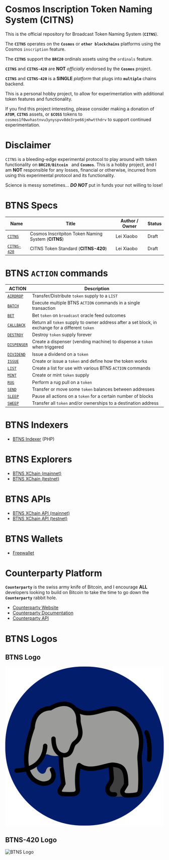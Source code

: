 # Cosmos Inscription Token Naming System (CITNS)

This is the official repository for Broadcast Token Naming System (**`CITNS`**). 

The **`CITNS`** operates on the **`Cosmos`** or **`other blockchains`** platforms using the Cosmos `inscription` feature. 

The **`CITNS`** support the **`BRC20`** ordinals assets using the `ordinals` feature. 

**`CITNS`** and **`CITNS-420`** are **NOT** _officially_ endorsed by the **`Cosmos`** project. 

**`CITNS`** and **`CITNS-420`** is a **SINGLE** _platform_ that plugs into **`multiple`** chains backend.


This is a personal hobby project, to allow for experimentation with additional token features and functionality.

If you find this project interesting, please consider making a donation of **`ATOM`**, **`CITNS`** assets, or **`$COSS`** tokens to `cosmos1f0wvhastnvu3ynyspvv8de3rpe66jmhwtthdrv` to support continued experimentation.


# Disclaimer 
`CITNS` is a bleeding-edge experimental protocol to play around with token functionality on **`BRC20/Bitcoin `** and **`Cosmos`**. This is a hobby project, and  I am **NOT** responsible for any losses, financial or otherwise, incurred from using this experimental protocol and its functionality. 

Science is messy sometimes... _**DO NOT**_ put in funds your not willing to lose!


# BTNS Specs

Name                          | Title                                     |  Author / Owner        | Status        |
----------------------------  | ----------------------------------------- | ---------------------- | ------------- |
[`CITNS`](./docs/CITNS.md)        | Cosmos Inscritpiton Token Naming System (**CITNS**) | Lei Xiaobo  | Draft      |
[`CITNS-420`](./docs/CITNS-420.md)| CITNS Token Standard (**CITNS-420**)        | Lei Xiaobo  | Draft         |


# BTNS `ACTION` commands

| ACTION                                     | Description                                                                                       | 
| ------------------------------------------ | ------------------------------------------------------------------------------------------------- |
| [`AIRDROP`](./docs/actions/AIRDROP.md)     | Transfer/Distribute `token` supply to a `LIST`                                                    |
| [`BATCH`](./docs/actions/BATCH.md)         | Execute multiple BTNS `ACTION` commands in a single transaction                                   |
| [`BET`](./docs/actions/BET.md)             | Bet `token` on `broadcast` oracle feed outcomes                                                   |
| [`CALLBACK`](./docs/actions/CALLBACK.md)   | Return all `token` supply to owner address after a set block, in exchange for a different `token` |
| [`DESTROY`](./docs/actions/DESTROY.md)     | Destroy `token` supply forever                                                                    |
| [`DISPENSER`](./docs/actions/DISPENSER.md) | Create a dispenser (vending machine) to dispense a `token` when triggered                         |
| [`DIVIDEND`](./docs/actions/DIVIDEND.md)   | Issue a dividend on a `token`                                                                     |
| [`ISSUE`](./docs/actions/ISSUE.md)         | Create or issue a `token` and define how the token works                                          |
| [`LIST`](./docs/actions/LIST.md)           | Create a list for use with various BTNS `ACTION` commands                                         |
| [`MINT`](./docs/actions/MINT.md)           | Create or mint `token` supply                                                                     |
| [`RUG`](./docs/actions/RUG.md)             | Perform a rug pull on a `token`                                                                   |
| [`SEND`](./docs/actions/SEND.md)           | Transfer or move some `token` balances between addresses                                          |
| [`SLEEP`](./docs/actions/SLEEP.md)         | Pause all actions on a `token` for a certain number of blocks                                     |
| [`SWEEP`](./docs/actions/SWEEP.md)         | Transfer all `token` and/or ownerships to a destination address                                   |


# BTNS Indexers
- [BTNS Indexer](.indexer/) (PHP)


# BTNS Explorers
- [BTNS XChain (mainnet)](https://btns.xchain.io/)
- [BTNS XChain (testnet)](https://btns-testnet.xchain.io/)


# BTNS APIs
- [BTNS XChain API (mainnet)](https://btns.xchain.io/api)
- [BTNS XChain API (testnet)](https://btns-testnet.xchain.io/api)


# BTNS Wallets
- [Freewallet](https://freewallet.io/)


# Counterparty Platform
**`Counterparty`** is the swiss army knife of Bitcoin, and I encourage **ALL** developers looking to build on Bitcoin to take the time to go down the **`Counterparty`** rabbit hole.
- [Counterparty Website](https://counterparty.io)
- [Counterparty Documentation](https://docs.counterparty.io)
- [Counterparty API](https://api.counterparty.io)


# BTNS Logos

## BTNS Logo
![BTNS Logo](./logos/elephant.svg)

## BTNS-420 Logo
![BTNS Logo](./logos/BTNS-420.io.png)
